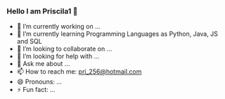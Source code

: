 ### Hello I am Priscila1 👋

- 🔭 I’m currently working on ...
- 🌱 I’m currently learning Programming Languages as Python, Java, JS and SQL
- 👯 I’m looking to collaborate on ...
- 🤔 I’m looking for help with ...
- 💬 Ask me about ...
- 📫 How to reach me: pri_256@hotmail.com
- 😄 Pronouns: ...
- ⚡ Fun fact: ...

